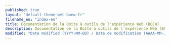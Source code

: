 ```yaml
---
published: true
layout: "default-theme-wet-boew-fr"
filename_en: "index-en"
title: Documentation de la Boîte à outils de l'expérience Web (BOEW)
description: Documentation de la Boîte à outils de l'expérience Web (BOEW)
modified: "Date modified (YYYY-MM-DD) / Date de modification (AAAA-MM-JJ)"
---
```

